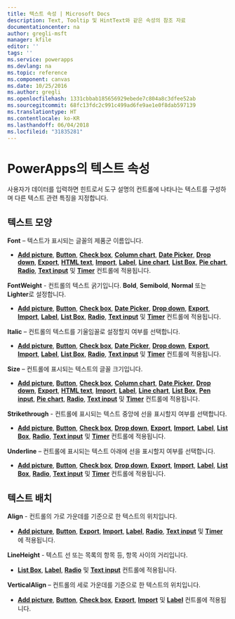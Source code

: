 ```yaml
---
title: 텍스트 속성 | Microsoft Docs
description: Text, Tooltip 및 HintText와 같은 속성의 참조 자료
documentationcenter: na
author: gregli-msft
manager: kfile
editor: ''
tags: ''
ms.service: powerapps
ms.devlang: na
ms.topic: reference
ms.component: canvas
ms.date: 10/25/2016
ms.author: gregli
ms.openlocfilehash: 1331cbbab185656929ebede7c804a8c3dfee52ab
ms.sourcegitcommit: 68fc13fdc2c991c499ad6fe9ae1e0f8dab597139
ms.translationtype: HT
ms.contentlocale: ko-KR
ms.lasthandoff: 06/04/2018
ms.locfileid: "31835281"
---
```

# <a name="text-properties-in-powerapps"></a>PowerApps의 텍스트 속성
사용자가 데이터를 입력하면 힌트로서 도구 설명의 컨트롤에 나타나는 텍스트를 구성하며 다른 텍스트 관련 특징을 지정합니다.

## <a name="text-appearance"></a>텍스트 모양
**Font** – 텍스트가 표시되는 글꼴의 제품군 이름입니다.

* **[Add picture](control-add-picture.md)**, **[Button](control-button.md)**, **[Check box](control-check-box.md)**, **[Column chart](control-column-line-chart.md)**, **[Date Picker](control-date-picker.md)**, **[Drop down](control-drop-down.md)**, **[Export](control-export-import.md)**, **[HTML text](control-html-text.md)**, **[Import](control-export-import.md)**, **[Label](control-text-box.md)**, **[Line chart](control-column-line-chart.md)**, **[List Box](control-list-box.md)**, **[Pie chart](control-pie-chart.md)**, **[Radio](control-radio.md)**, **[Text input](control-text-input.md)** 및 **[Timer](control-timer.md)** 컨트롤에 적용됩니다.

**FontWeight** - 컨트롤의 텍스트 굵기입니다. **Bold**, **Semibold**, **Normal** 또는 **Lighter**로 설정합니다.

* **[Add picture](control-add-picture.md)**, **[Button](control-button.md)**, **[Check box](control-check-box.md)**, **[Date Picker](control-date-picker.md)**, **[Drop down](control-drop-down.md)**, **[Export](control-export-import.md)**, **[Import](control-export-import.md)**, **[Label](control-text-box.md)**, **[List Box](control-list-box.md)**, **[Radio](control-radio.md)**, **[Text input](control-text-input.md)** 및 **[Timer](control-timer.md)** 컨트롤에 적용됩니다.

**Italic** – 컨트롤의 텍스트를 기울임꼴로 설정할지 여부를 선택합니다.

* **[Add picture](control-add-picture.md)**, **[Button](control-button.md)**, **[Check box](control-check-box.md)**, **[Date Picker](control-date-picker.md)**, **[Drop down](control-drop-down.md)**, **[Export](control-export-import.md)**, **[Import](control-export-import.md)**, **[Label](control-text-box.md)**, **[List Box](control-list-box.md)**, **[Radio](control-radio.md)**, **[Text input](control-text-input.md)** 및 **[Timer](control-timer.md)** 컨트롤에 적용됩니다.

**Size** – 컨트롤에 표시되는 텍스트의 글꼴 크기입니다.

* **[Add picture](control-add-picture.md)**, **[Button](control-button.md)**, **[Check box](control-check-box.md)**, **[Column chart](control-column-line-chart.md)**, **[Date Picker](control-date-picker.md)**, **[Drop down](control-drop-down.md)**, **[Export](control-export-import.md)**, **[HTML text](control-html-text.md)**, **[Import](control-export-import.md)**, **[Label](control-text-box.md)**, **[Line chart](control-column-line-chart.md)**, **[List Box](control-list-box.md)**, **[Pen input](control-pen-input.md)**, **[Pie chart](control-pie-chart.md)**, **[Radio](control-radio.md)**, **[Text input](control-text-input.md)** 및 **[Timer](control-timer.md)** 컨트롤에 적용됩니다.

**Strikethrough** - 컨트롤에 표시되는 텍스트 중앙에 선을 표시할지 여부를 선택합니다.

* **[Add picture](control-add-picture.md)**, **[Button](control-button.md)**, **[Check box](control-check-box.md)**, **[Drop down](control-drop-down.md)**, **[Export](control-export-import.md)**, **[Import](control-export-import.md)**, **[Label](control-text-box.md)**, **[List Box](control-list-box.md)**, **[Radio](control-radio.md)**, **[Text input](control-text-input.md)** 및 **[Timer](control-timer.md)** 컨트롤에 적용됩니다.

**Underline** – 컨트롤에 표시되는 텍스트 아래에 선을 표시할지 여부를 선택합니다.

* **[Add picture](control-add-picture.md)**, **[Button](control-button.md)**, **[Check box](control-check-box.md)**, **[Drop down](control-drop-down.md)**, **[Export](control-export-import.md)**, **[Import](control-export-import.md)**, **[Label](control-text-box.md)**, **[List Box](control-list-box.md)**, **[Radio](control-radio.md)**, **[Text input](control-text-input.md)** 및 **[Timer](control-timer.md)** 컨트롤에 적용됩니다.

## <a name="text-placement"></a>텍스트 배치
**Align** - 컨트롤의 가로 가운데를 기준으로 한 텍스트의 위치입니다.

* **[Add picture](control-add-picture.md)**, **[Button](control-button.md)**, **[Export](control-export-import.md)**, **[Import](control-export-import.md)**, **[Label](control-text-box.md)**, **[Radio](control-radio.md)**, **[Text input](control-text-input.md)** 및 **[Timer](control-timer.md)** 에 적용됩니다.

**LineHeight** - 텍스트 선 또는 목록의 항목 등, 항목 사이의 거리입니다.

* **[List Box](control-list-box.md)**, **[Label](control-text-box.md)**, **[Radio](control-radio.md)** 및 **[Text input](control-text-input.md)** 컨트롤에 적용됩니다.

**VerticalAlign** – 컨트롤의 세로 가운데를 기준으로 한 텍스트의 위치입니다.

* **[Add picture](control-add-picture.md)**, **[Button](control-button.md)**, **[Check box](control-check-box.md)**, **[Export](control-export-import.md)**, **[Import](control-export-import.md)** 및 **[Label](control-text-box.md)** 컨트롤에 적용됩니다.

